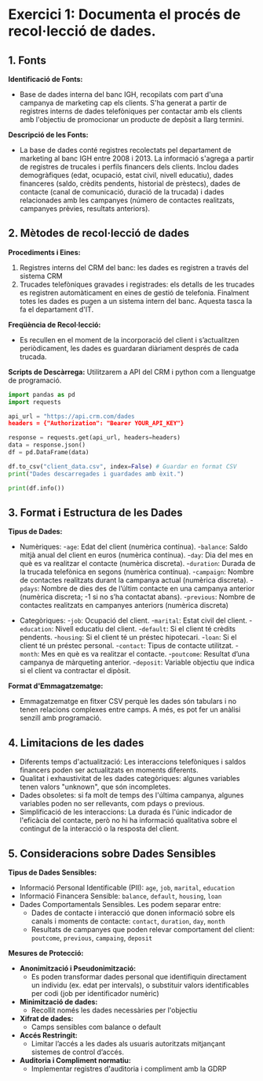 # Exercici 1: Documenta el procés de recol·lecció de dades.
## 1. Fonts

**Identificació de Fonts:**
- Base de dades interna del banc IGH, recopilats com part d'una campanya de marketing cap els clients.
S'ha generat a partir de registres interns de dades telefòniques per contactar amb els clients amb l'objectiu de promocionar un producte de depòsit a llarg termini.

**Descripció de les Fonts:**
- La base de dades conté registres recolectats pel departament de marketing al banc IGH entre 2008 i 2013. 
La informació s'agrega a partir de registres de trucales i perfils financers dels clients.
Inclou dades demogràfiques (edat, ocupació, estat civil, nivell educatiu), dades financeres (saldo, crèdits pendents, historial de prèstecs), dades de contacte (canal de comunicació, duració de la trucada) i dades relacionades amb les campanyes (número de contactes realitzats, campanyes prèvies, resultats anteriors).
 
## 2. Mètodes de recol·lecció de dades

**Procediments i Eines:**
1. Registres interns del CRM del banc: les dades es registren a través del sistema CRM
2. Trucades telefòniques gravades i registrades: els detalls de les trucades es registren automàticament en eines de gestió de telefonia.
Finalment totes les dades es pugen a un sistema intern del banc. Aquesta tasca la fa el departament d'IT.

**Freqüència de Recol·lecció:**
- Es recullen en el moment de la incorporació del client i s’actualitzen periòdicament, les dades es guardaran diàriament després de cada trucada.
  
**Scripts de Descàrrega:**
Utilitzarem a API del CRM i python com a llenguatge de programació.
```python
import pandas as pd
import requests

api_url = "https://api.crm.com/dades
headers = {"Authorization": "Bearer YOUR_API_KEY"}

response = requests.get(api_url, headers=headers)
data = response.json()
df = pd.DataFrame(data)

df.to_csv("client_data.csv", index=False) # Guardar en format CSV
print("Dades descarregades i guardades amb èxit.")

print(df.info())
```

## 3. Format i Estructura de les Dades

**Tipus de Dades:**
- Numèriques:
-`age`: Edat del client (numèrica contínua).
-`balance`: Saldo mitjà anual del client en euros (numèrica contínua).
-`day`: Dia del mes en què es va realitzar el contacte (numèrica discreta).
-`duration`: Durada de la trucada telefònica en segons (numèrica contínua).
-`campaign`: Nombre de contactes realitzats durant la campanya actual (numèrica discreta).
-`pdays`: Nombre de dies des de l’últim contacte en una campanya anterior (numèrica discreta; -1 si no s’ha contactat abans).
-`previous`: Nombre de contactes realitzats en campanyes anteriors (numèrica discreta) 

- Categòriques:
-`job`: Ocupació del client.
-`marital`: Estat civil del client.
-`education`: Nivell educatiu del client.
-`default`: Si el client té crèdits pendents.
-`housing`: Si el client té un préstec hipotecari.
-`loan`: Si el client té un préstec personal.
-`contact`: Tipus de contacte utilitzat.
-`month`: Mes en què es va realitzar el contacte.
-`poutcome`: Resultat d’una campanya de màrqueting anterior.
-`deposit`: Variable objectiu que indica si el client va contractar el dipòsit.

**Format d'Emmagatzematge:**
- Emmagatzematge en fitxer CSV perquè les dades són tabulars i no tenen relacions complexes entre camps. A més, es pot fer un anàlisi senzill amb programació.

## 4. Limitacions de les dades

- Diferents temps d'actualització: Les interaccions telefòniques i saldos financers poden ser actualitzats en moments diferents.
- Qualitat i exhaustivitat de les dades categòriques: algunes variables tenen valors "unknown", que són incompletes.
- Dades obsoletes: si fa molt de temps des l'última campanya, algunes variables poden no ser rellevants, com pdays o previous.
- Simplificació de les interaccions: La durada és l'únic indicador de l'eficàcia del contacte, però no hi ha informació qualitativa sobre el contingut de la interacció o la resposta del client.

## 5. Consideracions sobre Dades Sensibles

**Tipus de Dades Sensibles:**
- Informació Personal Identificable (PII): `age`, `job`, `marital`, `education`
- Informació Financera Sensible: `balance`, `default`, `housing`, `loan` 
- Dades Comportamentals Sensibles. Les podem separar entre: 
	- Dades de contacte i interacció que donen informació sobre els canals i moments de contacte: `contact`, `duration`, `day`, `month` 
	- Resultats de campanyes que poden relevar comportament del client: `poutcome`, `previous`, `campaing`, `deposit`

**Mesures de Protecció:**
- **Anonimització i Pseudonimització:**
  - Es poden transformar dades personal que identifiquin directament un individu (ex. edat per intervals), o substituir valors identificables per codi (job per identificador numèric)
- **Minimització de dades:**
  - Recollit només les dades necessàries per l'objectiu
- **Xifrat de dades:**
  - Camps sensibles com balance o default
- **Accés Restringit:**
  - Limitar l’accés a les dades als usuaris autoritzats mitjançant sistemes de control d’accés.
- **Auditoria i Compliment normatiu:**
  - Implementar registres d'auditoria i compliment amb la GDRP
